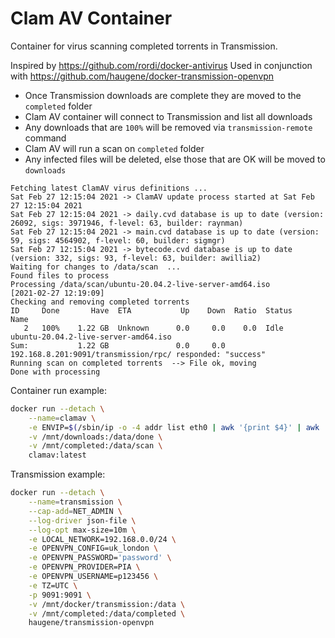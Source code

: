 # Clam AV Container

Container for virus scanning completed torrents in Transmission.

Inspired by https://github.com/rordi/docker-antivirus
Used in conjunction with https://github.com/haugene/docker-transmission-openvpn

- Once Transmission downloads are complete they are moved to the `completed` folder
- Clam AV container will connect to Transmission and list all downloads
- Any downloads that are `100%` will be removed via `transmission-remote` command
- Clam AV will run a scan on `completed` folder
- Any infected files will be deleted, else those that are OK will be moved to `downloads`

```log
Fetching latest ClamAV virus definitions ...
Sat Feb 27 12:15:04 2021 -> ClamAV update process started at Sat Feb 27 12:15:04 2021
Sat Feb 27 12:15:04 2021 -> daily.cvd database is up to date (version: 26092, sigs: 3971946, f-level: 63, builder: raynman)
Sat Feb 27 12:15:04 2021 -> main.cvd database is up to date (version: 59, sigs: 4564902, f-level: 60, builder: sigmgr)
Sat Feb 27 12:15:04 2021 -> bytecode.cvd database is up to date (version: 332, sigs: 93, f-level: 63, builder: awillia2)
Waiting for changes to /data/scan  ...
Found files to process
Processing /data/scan/ubuntu-20.04.2-live-server-amd64.iso
[2021-02-27 12:19:09]
Checking and removing completed torrents
ID     Done       Have  ETA           Up    Down  Ratio  Status       Name
   2   100%    1.22 GB  Unknown      0.0     0.0    0.0  Idle         ubuntu-20.04.2-live-server-amd64.iso
Sum:           1.22 GB               0.0     0.0
192.168.8.201:9091/transmission/rpc/ responded: "success"
Running scan on completed torrents  --> File ok, moving
Done with processing
```

Container run example:
```bash
docker run --detach \
    --name=clamav \
    -e ENVIP=$(/sbin/ip -o -4 addr list eth0 | awk '{print $4}' | awk 'gsub("/.*", "")') \
    -v /mnt/downloads:/data/done \
    -v /mnt/completed:/data/scan \
    clamav:latest
```

Transmission example:
```bash
docker run --detach \
    --name=transmission \
    --cap-add=NET_ADMIN \
    --log-driver json-file \
    --log-opt max-size=10m \
    -e LOCAL_NETWORK=192.168.0.0/24 \
    -e OPENVPN_CONFIG=uk_london \
    -e OPENVPN_PASSWORD='password' \
    -e OPENVPN_PROVIDER=PIA \
    -e OPENVPN_USERNAME=p123456 \
    -e TZ=UTC \
    -p 9091:9091 \
    -v /mnt/docker/transmission:/data \
    -v /mnt/completed:/data/completed \
    haugene/transmission-openvpn
```